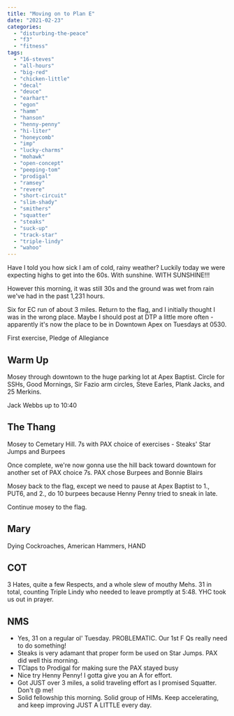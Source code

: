 ```yaml
---
title: "Moving on to Plan E"
date: "2021-02-23"
categories: 
  - "disturbing-the-peace"
  - "f3"
  - "fitness"
tags: 
  - "16-steves"
  - "all-hours"
  - "big-red"
  - "chicken-little"
  - "decal"
  - "deuce"
  - "earhart"
  - "egon"
  - "hamm"
  - "hanson"
  - "henny-penny"
  - "hi-liter"
  - "honeycomb"
  - "imp"
  - "lucky-charms"
  - "mohawk"
  - "open-concept"
  - "peeping-tom"
  - "prodigal"
  - "ramsey"
  - "revere"
  - "short-circuit"
  - "slim-shady"
  - "smithers"
  - "squatter"
  - "steaks"
  - "suck-up"
  - "track-star"
  - "triple-lindy"
  - "wahoo"
---
```


Have I told you how sick I am of cold, rainy weather? Luckily today we were expecting highs to get into the 60s. With sunshine. WITH SUNSHINE!!!

However this morning, it was still 30s and the ground was wet from rain we've had in the past 1,231 hours.

Six for EC run of about 3 miles. Return to the flag, and I initially thought I was in the wrong place. Maybe I should post at DTP a little more often - apparently it's now the place to be in Downtown Apex on Tuesdays at 0530.

First exercise, Pledge of Allegiance

## Warm Up

Mosey through downtown to the huge parking lot at Apex Baptist. Circle for SSHs, Good Mornings, Sir Fazio arm circles, Steve Earles, Plank Jacks, and 25 Merkins.

Jack Webbs up to 10:40

## The Thang

Mosey to Cemetary Hill. 7s with PAX choice of exercises - Steaks' Star Jumps and Burpees

Once complete, we're now gonna use the hill back toward downtown for another set of PAX choice 7s. PAX chose Burpees and Bonnie Blairs

Mosey back to the flag, except we need to pause at Apex Baptist to 1., PUT6, and 2., do 10 burpees because Henny Penny tried to sneak in late.

Continue mosey to the flag.

## Mary

Dying Cockroaches, American Hammers, HAND

## COT

3 Hates, quite a few Respects, and a whole slew of mouthy Mehs. 31 in total, counting Triple Lindy who needed to leave promptly at 5:48. YHC took us out in prayer.

## NMS

- Yes, 31 on a regular ol' Tuesday. PROBLEMATIC. Our 1st F Qs really need to do something!
- Steaks is very adamant that proper form be used on Star Jumps. PAX did well this morning.
- TClaps to Prodigal for making sure the PAX stayed busy
- Nice try Henny Penny! I gotta give you an A for effort.
- Got JUST over 3 miles, a solid traveling effort as I promised Squatter. Don't @ me!
- Solid fellowship this morning. Solid group of HIMs. Keep accelerating, and keep improving JUST A LITTLE every day.
